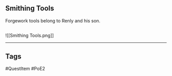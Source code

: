 ## Smithing Tools
Forgework tools belong to Renly and his son.
## 
![[Smithing Tools.png]]

---
## Tags
#QuestItem
#PoE2
